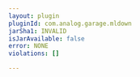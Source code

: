 ```yaml
---
layout: plugin
pluginId: com.analog.garage.mldown
jarSha1: INVALID
isJarAvailable: false
error: NONE
violations: []

---
```


